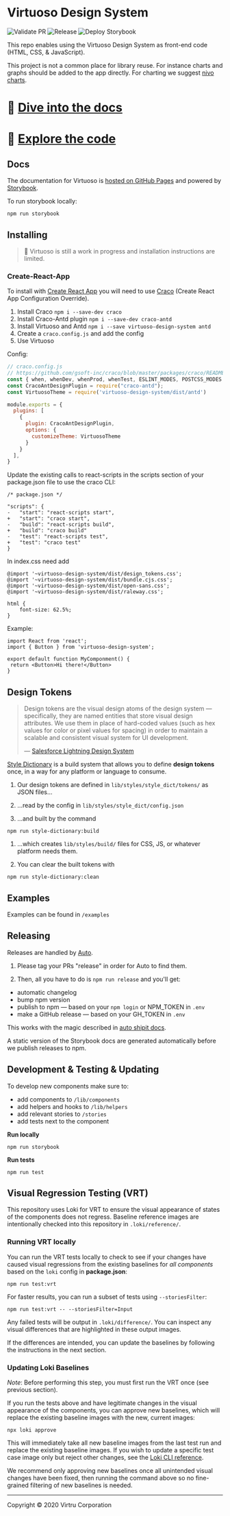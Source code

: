 # Virtuoso Design System
![Validate PR](https://github.com/virtru/virtuoso-design-system/workflows/Validate%20PR/badge.svg) ![Release](https://github.com/virtru/virtuoso-design-system/workflows/Release/badge.svg) ![Deploy Storybook](https://github.com/virtru/virtuoso-design-system/workflows/Deploy%20Storybook/badge.svg)


This repo enables using the Virtuoso Design System as front-end code (HTML, CSS, & JavaScript).

This project is not a common place for library reuse. For instance charts and graphs should be added to the app directly.
For charting we suggest [nivo charts](https://nivo.rocks).

# 📖 [Dive into the docs](https://virtru.github.io/virtuoso-design-system/)

# 🤖 [Explore the code](https://github.com/virtru/virtuoso-design-system)

## Docs

The documentation for Virtuoso is [hosted on GitHub Pages](https://virtru.github.io/virtuoso-design-system/) and powered by [Storybook](https://storybook.js.org). 

To run storybook locally:

```shell
npm run storybook
```

## Installing

> 🚨 Virtuoso is still a work in progress and installation instructions are limited.

### Create-React-App

To install with [Create React App](https://create-react-app.dev) you will need to use [Craco](https://github.com/gsoft-inc/craco) (Create React App Configuration Override).

1. Install Craco `npm i --save-dev craco`
2. Install Craco-Antd plugin `npm i --save-dev craco-antd`
3. Install Virtuoso and Antd `npm i --save virtuoso-design-system antd`
4. Create a `craco.config.js` and add the config
5. Use Virtuoso

Config:
```js
// craco.config.js
// https://github.com/gsoft-inc/craco/blob/master/packages/craco/README.md#configuration
const { when, whenDev, whenProd, whenTest, ESLINT_MODES, POSTCSS_MODES } = require("@craco/craco");
const CracoAntDesignPlugin = require("craco-antd");
const VirtuosoTheme = require('virtuoso-design-system/dist/antd')

module.exports = {
  plugins: [
    {
      plugin: CracoAntDesignPlugin,
      options: {
        customizeTheme: VirtuosoTheme
      }
    }
  ],
} 
```
Update the existing calls to react-scripts in the scripts section of your package.json file to use the craco CLI:

```
/* package.json */

"scripts": {
-   "start": "react-scripts start",
+   "start": "craco start",
-   "build": "react-scripts build",
+   "build": "craco build"
-   "test": "react-scripts test",
+   "test": "craco test"
}

```

In index.css need add 
```
@import '~virtuoso-design-system/dist/design_tokens.css';
@import '~virtuoso-design-system/dist/bundle.cjs.css';
@import '~virtuoso-design-system/dist/open-sans.css';
@import '~virtuoso-design-system/dist/raleway.css';

html {
    font-size: 62.5%;
}

```
Example:
```
import React from 'react';
import { Button } from 'virtuoso-design-system';

export default function MyComponment() {
 return <Button>Hi there!</Button>
}
```

## Design Tokens

> Design tokens are the visual design atoms of the design system — specifically, they are named entities that store visual design attributes. We use them in place of hard-coded values (such as hex values for color or pixel values for spacing) in order to maintain a scalable and consistent visual system for UI development.
>
> — [Salesforce Lightning Design System](https://www.lightningdesignsystem.com/design-tokens/)

[Style Dictionary](https://amzn.github.io/style-dictionary/#/) is a build system that allows you to define **design tokens** once, in a way for any platform or language to consume. 

1. Our design tokens are defined in `lib/styles/style_dict/tokens/` as JSON files…

1. …read by the config in `lib/styles/style_dict/config.json`

1. …and built by the command 
```shell
npm run style-dictionary:build
```

1. …which creates `lib/styles/build/` files for CSS, JS, or whatever platform needs them.

1. You can clear the built tokens with 
```shell
npm run style-dictionary:clean
```





## Examples

Examples can be found in `/examples`





## Releasing

Releases are handled by [Auto](https://intuit.github.io/auto/). 

1. Please tag your PRs "release" in order for Auto to find them.

2. Then, all you have to do is `npm run release` and you'll get:

  * automatic changelog
  * bump npm version
  * publish to npm — based on your `npm login` or NPM_TOKEN in `.env`
  * make a GitHub release — based on your GH_TOKEN in `.env`

This works with the magic described in [auto shipit docs](https://intuit.github.io/auto/docs/generated/shipit).

A static version of the Storybook docs are generated automatically before we publish releases to npm. 





## Development & Testing & Updating

To develop new components make sure to:

- add components to `/lib/components`
- add helpers and hooks to `/lib/helpers`
- add relevant stories to `/stories`
- add tests next to the component

**Run locally**

```shell
npm run storybook
```

**Run tests**

```shell
npm run test
```





## Visual Regression Testing (VRT)

This repository uses Loki for VRT to ensure the visual appearance of states of the components does not regress. Baseline reference images are intentionally checked into this repository in `.loki/reference/`.

### Running VRT locally

You can run the VRT tests locally to check to see if your changes have caused visual regressions from the existing baselines for *all components* based on the `loki` config in **package.json**:

```shell
npm run test:vrt
```

For faster results, you can run a subset of tests using `--storiesFilter`: 

```shell
npm run test:vrt -- --storiesFilter=Input
```

Any failed tests will be output in `.loki/difference/`. You can inspect any visual differences that are highlighted in these output images.

If the differences are intended, you can update the baselines by following the instructions in the next section.

### Updating Loki Baselines

_Note_: Before performing this step, you must first run the VRT once (see previous section).

If you run the tests above and have legitimate changes in the visual appearance of the components, you can approve new baselines, which will replace the existing baseline images with the new, current images:

```shell
npx loki approve
```

This will immediately take all new baseline images from the last test run and replace the existing baseline images. If you wish to update a specific test case image only but reject other changes, see the [Loki CLI reference](https://loki.js.org/command-line-arguments.html).

We recommend only approving new baselines once all unintended visual changes have been fixed, then running the command above so no fine-grained filtering of new baselines is needed.

---

Copyright © 2020 Virtru Corporation
